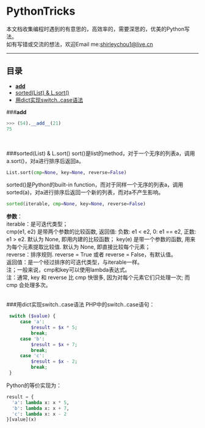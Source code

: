 # PythonTricks
本文档收集编程时遇到的有意思的，高效率的，需要深思的，优美的Python写法。  
如有写错或交流的想法，欢迎Email me:shirleychou1@live.cn
***

## <a name="index"/>目录
* [__add__](#1)
* [sorted(List) & L.sort()](#2)
* [用dict实现switch..case语法](#3)

###<a name="1"/>__add__
```Python
>>> (54).__add__(21)
75
```
<br>

###<a name="2"/>sorted(List) & L.sort()
sort()是list的method，对于一个无序的列表a，调用a.sort()，对a进行排序后返回a。
```Python
List.sort(cmp=None, key=None, reverse=False) 
```
sorted()是Python的built-in function，而对于同样一个无序的列表a，调用sorted(a)，对a进行排序后返回一个新的列表，而对a不产生影响。
```Python
sorted(iterable, cmp=None, key=None, reverse=False) 
```

**参数**：  
    iterable：是可迭代类型；  
    cmp(e1, e2) 是带两个参数的比较函数, 返回值: 负数: e1 < e2, 0: e1 == e2, 正数: e1 > e2. 默认为 None, 即用内建的比较函数； 
    key(e) 是带一个参数的函数, 用来为每个元素提取比较值. 默认为 None, 即直接比较每个元素；  
    reverse：排序规则. reverse = True 或者 reverse = False，有默认值。  
    返回值：是一个经过排序的可迭代类型，与iterable一样。  
    注；一般来说，cmp和key可以使用lambda表达式。  
    注：通常, key 和 reverse 比 cmp 快很多, 因为对每个元素它们只处理一次; 而 cmp 会处理多次。  
<br>

###<a name="3"/>用dict实现switch..case语法
PHP中的switch..case语句：
```PHP
 switch ($value) {
     case 'a':
         $result = $x * 5;
         break;
     case 'b':
         $result = $x + 7;
         break;
     case 'c':
         $result = $x - 2;
         break;
 }
 ```
 Python的等价实现为：
 ```Python
 result = {
   'a': lambda x: x * 5,
   'b': lambda x: x + 7,
   'c': lambda x: x - 2
 }[value](x)
```





